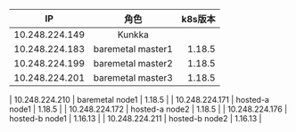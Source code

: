 
| IP            | 角色                  | k8s版本         |
| ------------- |:--------------------:| --------------:|
| 10.248.224.149 | Kunkka              |                |
| 10.248.224.183 | baremetal master1   | 1.18.5         |
| 10.248.224.199 | baremetal master2   | 1.18.5         |
| 10.248.224.201 | baremetal master3   | 1.18.5         |

| 10.248.224.210 | baremetal node1     | 1.18.5         |
| 10.248.224.171 | hosted-a node1      | 1.18.5         |
| 10.248.224.172 | hosted-a node2      | 1.18.5         |
| 10.248.224.176 | hosted-b node1      | 1.16.13        |
| 10.248.224.211 | hosted-b node2      | 1.16.13        |
